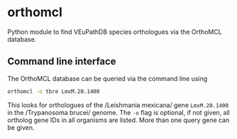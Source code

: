 # orthomcl
Python module to find VEuPathDB species orthologues via the OrthoMCL database.

## Command line interface

The OrthoMCL database can be queried via the command line using
```bash
orthomcl -o tbre LmxM.20.1400
```

This looks for orthologues of the /Leishmania mexicana/ gene `LmxM.20.1400` in the /Trypanosoma brucei/ genome. The `-o` flag is optional, if not given, all ortholog gene IDs in all organisms are listed. More than one query gene can be given.